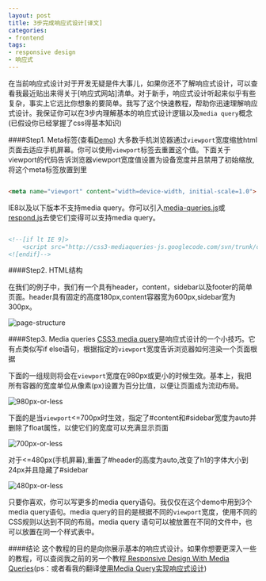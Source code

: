 ```yaml
---
layout: post
title: 3步完成响应式设计[译文]
categories:
- frontend	
tags:
- responsive design
- 响应式
---
```



在当前响应式设计对于开发无疑是件大事儿，如果你还不了解响应式设计，可以查看我最近贴出来得关于[响应式网站]清单。对于新手，响应式设计听起来似乎有些复杂，事实上它远比你想象的要简单。我写了这个快速教程，帮助你迅速理解响应式设计。我保证你可以在3步内理解基本的响应式设计逻辑以及`media query`概念(已假设你已经掌握了css得基本知识)

####Step1. Meta标签(查看[Demo](http://webdesignerwall.com/demo/responsive-design/index.html))
大多数手机浏览器通过`viewport`宽度缩放html页面去适应手机屏幕。你可以使用`viewport`标签去重置这个值。下面关于viewport的代码告诉浏览器viewport宽度值设置为设备宽度并且禁用了初始缩放,将这个meta标签放置到<head>里

```html

<meta name="viewport" content="width=device-width, initial-scale=1.0">

```

IE8以及以下版本不支持media query。你可以引入[media-queries.js](http://code.google.com/p/css3-mediaqueries-js/)或[respond.js](https://github.com/scottjehl/Respond)去使它们变得可以支持media query。

```html 

<!--[if lt IE 9]>
	<script src="http://css3-mediaqueries-js.googlecode.com/svn/trunk/css3-mediaqueries.js"></script>
<![endif]-->

```


####Step2. HTML结构

在我们的例子中，我们有一个具有header，content，sidebar以及footer的简单页面。header具有固定的高度180px,content容器宽为600px,sidebar宽为300px。

![page-structure]({{site.IMG_PATH}}/page-structure.png)


####Step3. Media queries
[CSS3 media query](http://webdesignerwall.com/tutorials/css3-media-queries)是响应式设计的一个小技巧。它有点类似写if else语句，根据指定的`viewport`宽度告诉浏览器如何渲染一个页面根据   

下面的一组规则将会在`viewport`宽度在980px或更小的时候生效。基本上，我把所有容器的宽度单位从像素(px)设置为百分比值，以便让页面成为流动布局。


![980px-or-less]({{site.IMG_PATH}}/980px-or-less.png)

下面的是当`viewport`<=700px时生效，指定了#content和#sidebar宽度为auto并删除了float属性，以使它们的宽度可以充满显示页面

![700px-or-less]({{site.IMG_PATH}}/700px-or-less.png)

对于<=480px(手机屏幕),重置了#header的高度为auto,改变了h1的字体大小到24px并且隐藏了#sidebar

![480px-or-less]({{site.IMG_PATH}}/480px-or-less.png)


只要你喜欢，你可以写更多的media query语句。我仅仅在这个demo中用到3个media query语句。media query的目的是根据不同的`viewport`宽度，使用不同的CSS规则以达到不同的布局。media query 语句可以被放置在不同的文件中，也可以放置在同一个样式表中。

####结论
这个教程的目的是向你展示基本的响应式设计。如果你想要更深入一些的教程，可以查阅我之前的另一个教程[ Responsive Design With Media Queries](http://webdesignerwall.com/tutorials/responsive-design-with-css3-media-queries)(ps：或者看我的翻译[使用Media Query实现响应式设计]())
